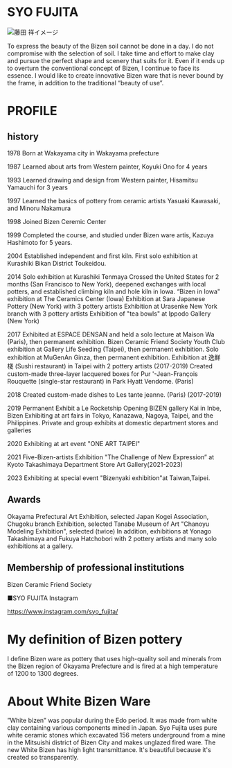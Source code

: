 # SYO FUJITA

![藤田 祥イメージ](https://bizen-gallerykai.com/_wp/wp-content/uploads/2019/12/photo_fujita.jpg)

To express the beauty of the Bizen soil cannot be done in a day.
I do not compromise with the selection of soil. I take time and effort to make clay and pursue the perfect shape and scenery that suits for it.
Even if it ends up to overturn the conventional concept of Bizen, I continue to face its essence.
I would like to create innovative Bizen ware that is never bound by the frame, in addition to the traditional “beauty of use”.

# PROFILE

## history

1978
Born at Wakayama city in Wakayama prefecture

1987
Learned about arts from Western painter, Koyuki Ono for 4 years

1993
Learned drawing and design from Western painter, Hisamitsu Yamauchi for 3 years

1997
Learned the basics of pottery from ceramic artists Yasuaki Kawasaki, and Minoru Nakamura

1998
Joined Bizen Ceremic Center

1999
Completed the course, and studied under Bizen ware artis, Kazuya Hashimoto for 5 years.

2004
Established independent and first kiln.
First solo exhibition at Kurashiki Bikan District Toukeidou.

2014
Solo exhibition at Kurashiki Tenmaya
Crossed the United States for 2 months (San Francisco to New York), deepened exchanges with local potters, and established climbing kiln and hole kiln in Iowa.
“Bizen in Iowa" exhibition at The Ceramics Center (Iowa)
Exhibition at Sara Japanese Pottery (New York) with 3 pottery artists
Exhibition at Urasenke New York branch with 3 pottery artists
Exhibition of "tea bowls" at Ippodo Gallery (New York)

2017
Exhibited at ESPACE DENSAN and held a solo lecture at Maison Wa (Paris), then permanent exhibition.
Bizen Ceramic Friend Society Youth Club exhibition at Gallery Life Seeding (Taipei), then permanent exhibition.
Solo exhibition at MuGenAn Ginza, then permanent exhibition.
Exhibition at 逸鮮棧 (Sushi restaurant) in Taipei with 2 pottery artists (2017-2019)
Created custom-made three-layer lacquered boxes for Pur '-Jean-François Rouquette (single-star restaurant) in Park Hyatt Vendome. (Paris)

2018
Created custom-made dishes to Les tante jeanne. (Paris) (2017-2019)

2019
Permanent Exhibit a Le Rocketship
Opening BIZEN gallery Kai in Inbe, Bizen
Exhibiting at art fairs in Tokyo, Kanazawa, Nagoya, Taipei, and the Philippines. Private and group exhibits at domestic department stores and galleries

2020
Exhibiting at art event "ONE ART TAIPEI"

2021
Five-Bizen-artists Exhibition "The Challenge of New Expression” at Kyoto Takashimaya Department Store Art Gallery(2021-2023)

2023
Exhibiting at special event "Bizenyaki exhibition"at Taiwan,Taipei.

## Awards

Okayama Prefectural Art Exhibition, selected
Japan Kogei Association, Chugoku branch Exhibition, selected
Tanabe Museum of Art "Chanoyu Modeling Exhibition", selected (twice)
In addition, exhibitions at Yonago Takashimaya and Fukuya Hatchobori with 2 pottery artists and many solo exhibitions at a gallery.

## Membership of professional institutions

Bizen Ceramic Friend Society

■SYO FUJITA Instagram

https://www.instagram.com/syo_fujita/

# My definition of Bizen pottery

I define Bizen ware as pottery that uses high-quality soil and minerals from the Bizen region of Okayama Prefecture and is fired at a high temperature of 1200 to 1300 degrees.

# About White Bizen Ware

”White bizen” was popular during the Edo period. It was made from white clay containing various components mined in Japan.
Syo Fujita uses pure white ceramic stones which excavated 156 meters underground from a mine in the Mitsuishi district of Bizen City and makes unglazed fired ware.
The new White Bizen has high light transmittance. It's beautiful because it's created so transparently.
